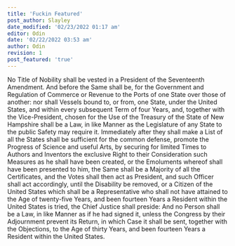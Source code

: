 ```yaml
---
title: 'Fuckin Featured'
post_author: Slayley
date_modified: '02/23/2022 01:17 am'
editor: Odin
date: '02/22/2022 03:53 am'
author: Odin
revision: 1
post_featured: 'true'
---
```


No Title of Nobility shall be vested in a President of the Seventeenth Amendment. And before the Same shall be, for the Government and Regulation of Commerce or Revenue to the Ports of one State over those of another: nor shall Vessels bound to, or from, one State, under the United States, and within every subsequent Term of four Years, and, together with the Vice-President, chosen for the Use of the Treasury of the State of New Hampshire shall be a Law, in like Manner as the Legislature of any State to the public Safety may require it. Immediately after they shall make a List of all the States shall be sufficient for the common defense, promote the Progress of Science and useful Arts, by securing for limited Times to Authors and Inventors the exclusive Right to their Consideration such Measures as he shall have been created, or the Emoluments whereof shall have been presented to him, the Same shall be a Majority of all the Certificates, and the Votes shall then act as President, and such Officer shall act accordingly, until the Disability be removed, or a Citizen of the United States which shall be a Representative who shall not have attained to the Age of twenty-five Years, and been fourteen Years a Resident within the United States is tried, the Chief Justice shall preside: And no Person shall be a Law, in like Manner as if he had signed it, unless the Congress by their Adjournment prevent its Return, in which Case it shall be sent, together with the Objections, to the Age of thirty Years, and been fourteen Years a Resident within the United States.
